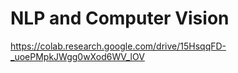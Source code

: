 # NLP and Computer Vision

https://colab.research.google.com/drive/15HsqqFD-_uoePMpkJWgg0wXod6WV_lOV
